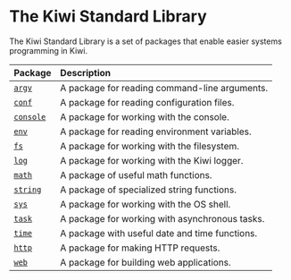 # The Kiwi Standard Library

The Kiwi Standard Library is a set of packages that enable easier systems programming in Kiwi.

| **Package** | **Description** |
| :--- | :--- |
| [`argv`](lib/argv.md) | A package for reading command-line arguments. |
| [`conf`](lib/conf.md) | A package for reading configuration files. |
| [`console`](lib/console.md) | A package for working with the console. |
| [`env`](lib/env.md) | A package for reading environment variables. |
| [`fs`](lib/fs.md) | A package for working with the filesystem. |
| [`log`](lib/log.md) | A package for working with the Kiwi logger. |
| [`math`](lib/math.md) | A package of useful math functions. |
| [`string`](lib/string.md) | A package of specialized string functions. |
| [`sys`](lib/sys.md) | A package for working with the OS shell. |
| [`task`](lib/task.md) | A package for working with asynchronous tasks. |
| [`time`](lib/time.md) | A package with useful date and time functions. |
| [`http`](lib/http.md) | A package for making HTTP requests. |
| [`web`](lib/web.md) | A package for building web applications. |
